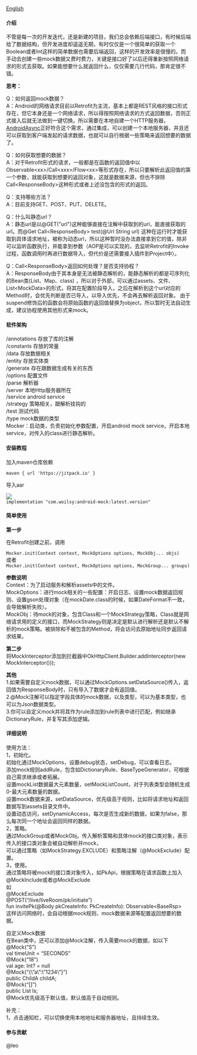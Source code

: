[English](https://github.com/woilsy/android-mock/blob/master/README_EN.md)

#### 介绍

不管是每一次的开发迭代，还是新建的项目，我们总会依赖后端接口，有时候后端给了数据结构，但开发进度却遥遥无期，有时仅仅是一个很简单的获取一个Boolean或者Int这样的简单数据也需要后端返回，这样的开发效率是很慢的。而手动去创建一些mock数据又费时费力，关键是接口好了以后还得重新按照网络请求的形式去获取。如果能想要什么就返回什么，仅仅需要几行代码，那肯定很不错。

**思考：**

Q：如何返回mock数据？  
A：Android的网络请求目前以Retrofit为主流，基本上都是REST风格的接口形式存在，但它本身还是一个网络请求，所以得按照网络请求的方式返回数据，否则正式接入后就无法做到一键切换。所以需要在本地自建一个HTTP服务器，[AndroidAsync](https://github.com/koush/AndroidAsync)正好符合这个需求，通过集成，可以创建一个本地服务器，并且还可以获取到客户端发起的请求数据，也就可以自行根据一些策略来返回想要的数据了。

Q：如何获取想要的数据？  
A：对于Retrofit形式的请求，一般都是在函数的返回值中以Observable\<xx\>/Call\<xxx\>/Flow\<xx\>等形式存在，所以只要解析此返回值的第一个参数，就能获取到想要的返回对象，这就是数据来源，但也不排除Call\<ResponseBody\>这种形式或者上述没包含的形式的返回。

Q：支持哪些方法？  
A：目前支持GET、POST、PUT、DELETE。

Q：什么叫静态url？  
A：静态url是以@GET("url")这种能够直接在注解中获取到的url，能直接获取的url。而@Get Call\<ResponseBody\> test(@Url String url)
这种在运行时才能获取到具体请求地址，被称为动态url，所以这种暂时没办法直接拿到它的值，除非可以监听函数执行，并能拿到参数（AOP是可以实现的，去监听Retrofit的Invoke过程，函数调用时再进行数据导入，但代价是还需要接入插件到Project中）。

Q：Call\<ResponseBody\>返回如何处理？是否支持协程？  
A：ResponseBody由于其本身是无法被静态解析的，能静态解析的都是可序列化的Bean类(List、Map、class)
，所以对于外部，可以通过assets、文件、List\<MockData\>的形式，将其在配置阶段导入，之后在解析到这个url对应的Method时，会优先判断是否已导入，以导入优先，不会再去解析返回对象。
由于suspend修饰后的函数会将原始函数的返回值替换为object，所以暂时无法自动生成，建议协程使用其他形式来mock。

#### 软件架构

/annotations 存放了库的注解  
/constants 存放的常量  
/data 存放数据相关  
/entity 存放实体类  
/generate 存在跟数据生成有关的东西  
/options 配置文件  
/parse 解析器  
/server 本地Http服务器所在  
/service android service  
/strategy 策略相关，跟解析挂钩的  
/test 测试代码  
/type mock数据的类型  
Mocker：启动类，负责初始化参数配置，开启android mock service，开启本地service，对传入的class进行静态解析。

#### 安装教程

加入maven仓库依赖

`maven { url 'https://jitpack.io' }`

导入aar

[![](https://jitpack.io/v/com.woilsy/android-mock.svg)](https://jitpack.io/#com.woilsy/android-mock)  
`implementation "com.woilsy:android-mock:latest.version"`

#### 简单使用

**第一步**

在Retrofit创建之前，调用

`Mocker.init(Context context, MockOptions options, MockObj... objs)`  
或者  
`Mocker.init(Context context, MockOptions options, MockGroup... groups)`   

**参数说明**   
Context：为了启动服务和解析assets中的文件。  
MockOptions：进行mock相关的一些配置：开启日志、设置mock数据返回规则、设置gson处理对象（在mockDate.class的时候，如果DateFormat不一致，会导致解析失败）。  
MockObj：待mock的对象，包含Class和一个MockStrategy策略，Class就是网络请求用的定义的接口，而MockStrategy则是决定是默认进行解析还是默认不解析的mock策略。被排除和不被包含的Method，将会访问去原始地址同步返回请求结果。

**第二步**  
将MockInterceptor添加到拦截器中OkHttpClient.Builder.addInterceptor(new MockInterceptor()));  

**其他**   
1.如果需要自定义mock数据，可以通过MockOptions.setDataSource()传入，返回值为ResponseBody时，只有导入了数据才会有返回值。  
2.@Mock注解可以指定字段具体的mock数据，以及类型，可以为基本类型，也可以为Json数据类型。  
3.你可以自定义mock并将其作为rule添加到rule列表中进行匹配，例如继承DictionaryRule，并复写其添加逻辑。  

#### 详细说明  
使用方法：  
1，初始化。  
初始化通过MockOptions，设置debug状态，setDebug，可以查看日志。  
添加mock规则addRule，包含如DictionaryRule、BaseTypeGenerator，可根据自己需求继承或者拓展。  
设置mockList数据最大元素数量，setMockListCount，对于列表类型会随机生成0-最大元素数量的数据。  
设置mock数据来源，setDataSource，优先级高于规则，比如将请求地址和返回数据写到assets目录文件中。  
设置动态访问，setDynamicAccess，每次是否生成新的数据，如果为false，那么每次同一个地址会返回同样的数据。  
2，策略。  
通过MockGroup或者MockObj，传入解析策略和具体mock的接口类对象，表示传入的接口类对象会被自动解析并mock，  
可以通过策略（如MockStrategy.EXCLUDE）和策略注解（@MockExclude）配置。  
3，使用。  
通过策略将被mock的接口类对象传入，如PkApi，根据策略在请求函数上加入@MockInclude或者@MockExclude  
如  
@MockExclude  
@POST(“/live/liveRoom/pk/initiate”)  
fun invitePk(@Body pkCreateInfo: PkCreateInfo): Observable<BaseRsp<String>>  
这样访问网络时，会自动根据mock规则、mock数据来源等配置返回想要的数据。  

自定义Mock数据  
在Bean类中，还可以添加@Mock注解，传入需要mock的数据，如以下  
@Mock(“S”)  
val timeUnit = “SECONDS”  
@Mock(“18”)  
val age: Int? = null  
@Mock(“{\”a\”:\”1234\”}”)  
public ChildA childA;  
@Mock(“[]”)  
public List<String> ls;  
@Mock优先级高于默认值，默认值高于自动规则。  

补充：  
1，点击通知栏，可以切换使用本地地址和服务器地址，且持续生效。  

#### 参与贡献

@leo 
